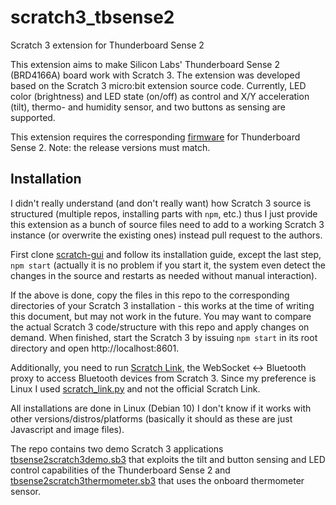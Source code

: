 # scratch3_tbsense2

Scratch 3 extension for Thunderboard Sense 2

This extension aims to make Silicon Labs' Thunderboard Sense 2 (BRD4166A) board work with Scratch 3. The extension was developed based on the Scratch 3 micro:bit extension source code. Currently, LED color (brightness) and LED state (on/off) as control and X/Y acceleration (tilt), thermo- and humidity sensor, and two buttons as sensing are supported.

This extension requires the corresponding [firmware](https://github.com/sza2/tbsense2scratch3) for Thunderboard Sense 2. Note: the release versions must match.

## Installation

I didn't really understand (and don't really want) how Scratch 3 source is structured (multiple repos, installing parts with `npm`, etc.) thus I just provide this extension as a bunch of source files need to add to a working Scratch 3 instance (or overwrite the existing ones) instead pull request to the authors.

First clone [scratch-gui](https://github.com/LLK/scratch-gui) and follow its installation guide, except the last step, `npm start` (actually it is no problem if you start it, the system even detect the changes in the source and restarts as needed without manual interaction).

If the above is done, copy the files in this repo to the corresponding directories of your Scratch 3 installation - this works at the time of writing this document, but may not work in the future. You may want to compare the actual Scratch 3 code/structure with this repo and apply changes on demand. When finished, start the Scratch 3 by issuing `npm start` in its root directory and open http://localhost:8601.

Additionally, you need to run [Scratch Link](https://en.scratch-wiki.info/wiki/Scratch_Link), the WebSocket <-> Bluetooth proxy to access Bluetooth devices from Scratch 3. Since my preference is Linux I used [scratch_link.py](https://github.com/kawasaki/pyscrlink) and not the official Scratch Link.

All installations are done in Linux (Debian 10) I don't know if it works with other versions/distros/platforms (basically it should as these are just Javascript and image files).

The repo contains two demo Scratch 3 applications [tbsense2scratch3demo.sb3](https://github.com/sza2/scratch3_tbsense2/blob/main/tbsense2scratch3demo.sb3) that exploits the tilt and button sensing and LED control capabilities of the Thunderboard Sense 2 and [tbsense2scratch3thermometer.sb3](https://github.com/sza2/scratch3_tbsense2/blob/main/tbsense2scratch3thermometer.sb3) that uses the onboard thermometer sensor.
